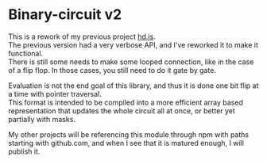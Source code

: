 # Binary-circuit v2
This is a rework of my previous project [hd.js](https://github.com/martian17/hd.js).  
The previous version had a very verbose API, and I've reworked it to make it functional.  
There is still some needs to make some looped connection, like in the case of a flip flop. 
In those cases, you still need to do it gate by gate.  
  
Evaluation is not the end goal of this library, and thus it is done one bit flip at a time with pointer traversal.  
This format is intended to be compiled into a more efficient array based representation that updates the whole circuit all at once, 
or better yet partially with masks.  
  
My other projects will be referencing this module through npm with paths starting with github.com, and when I see that it is matured enough, I will publish it.
